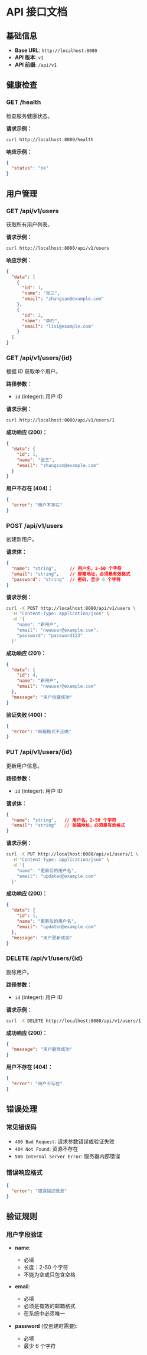 # API 接口文档

## 基础信息

- **Base URL**: `http://localhost:8080`
- **API 版本**: `v1`
- **API 前缀**: `/api/v1`

## 健康检查

### GET /health

检查服务健康状态。

**请求示例：**

```bash
curl http://localhost:8080/health
```

**响应示例：**

```json
{
  "status": "ok"
}
```

## 用户管理

### GET /api/v1/users

获取所有用户列表。

**请求示例：**

```bash
curl http://localhost:8080/api/v1/users
```

**响应示例：**

```json
{
  "data": [
    {
      "id": 1,
      "name": "张三",
      "email": "zhangsan@example.com"
    },
    {
      "id": 2,
      "name": "李四", 
      "email": "lisi@example.com"
    }
  ]
}
```

### GET /api/v1/users/{id}

根据 ID 获取单个用户。

**路径参数：**

- `id` (integer): 用户 ID

**请求示例：**

```bash
curl http://localhost:8080/api/v1/users/1
```

**成功响应 (200)：**

```json
{
  "data": {
    "id": 1,
    "name": "张三",
    "email": "zhangsan@example.com"
  }
}
```

**用户不存在 (404)：**

```json
{
  "error": "用户不存在"
}
```

### POST /api/v1/users

创建新用户。

**请求体：**

```json
{
  "name": "string",     // 用户名，2-50 个字符
  "email": "string",    // 邮箱地址，必须是有效格式
  "password": "string"  // 密码，至少 6 个字符
}
```

**请求示例：**

```bash
curl -X POST http://localhost:8080/api/v1/users \
  -H "Content-Type: application/json" \
  -d '{
    "name": "新用户",
    "email": "newuser@example.com",
    "password": "password123"
  }'
```

**成功响应 (201)：**

```json
{
  "data": {
    "id": 4,
    "name": "新用户",
    "email": "newuser@example.com"
  },
  "message": "用户创建成功"
}
```

**验证失败 (400)：**

```json
{
  "error": "邮箱格式不正确"
}
```

### PUT /api/v1/users/{id}

更新用户信息。

**路径参数：**

- `id` (integer): 用户 ID

**请求体：**

```json
{
  "name": "string",   // 用户名，2-50 个字符
  "email": "string"   // 邮箱地址，必须是有效格式
}
```

**请求示例：**

```bash
curl -X PUT http://localhost:8080/api/v1/users/1 \
  -H "Content-Type: application/json" \
  -d '{
    "name": "更新后的用户名",
    "email": "updated@example.com"
  }'
```

**成功响应 (200)：**

```json
{
  "data": {
    "id": 1,
    "name": "更新后的用户名",
    "email": "updated@example.com"
  },
  "message": "用户更新成功"
}
```

### DELETE /api/v1/users/{id}

删除用户。

**路径参数：**

- `id` (integer): 用户 ID

**请求示例：**

```bash
curl -X DELETE http://localhost:8080/api/v1/users/1
```

**成功响应 (200)：**

```json
{
  "message": "用户删除成功"
}
```

**用户不存在 (404)：**

```json
{
  "error": "用户不存在"
}
```

## 错误处理

### 常见错误码

- `400 Bad Request`: 请求参数错误或验证失败
- `404 Not Found`: 资源不存在
- `500 Internal Server Error`: 服务器内部错误

### 错误响应格式

```json
{
  "error": "错误描述信息"
}
```

## 验证规则

### 用户字段验证

- **name**:
  - 必填
  - 长度：2-50 个字符
  - 不能为空或只包含空格

- **email**:
  - 必填
  - 必须是有效的邮箱格式
  - 在系统中必须唯一

- **password** (仅创建时需要):
  - 必填
  - 最少 6 个字符
